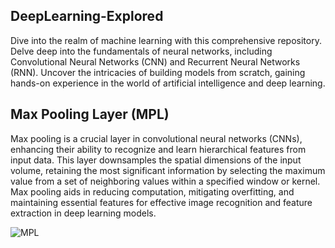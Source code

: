 ## DeepLearning-Explored

Dive into the realm of machine learning with this comprehensive repository. Delve deep into the fundamentals of neural networks, including Convolutional Neural Networks (CNN) and Recurrent Neural Networks (RNN). Uncover the intricacies of building models from scratch, gaining hands-on experience in the world of artificial intelligence and deep learning.

## Max Pooling Layer (MPL) 

Max pooling is a crucial layer in convolutional neural networks (CNNs), enhancing their ability to recognize and learn hierarchical features from input data. This layer downsamples the spatial dimensions of the input volume, retaining the most significant information by selecting the maximum value from a set of neighboring values within a specified window or kernel. Max pooling aids in reducing computation, mitigating overfitting, and maintaining essential features for effective image recognition and feature extraction in deep learning models.

![MPL](https://github.com/SadhaSivamx/DL-Explored/assets/106687593/e5019955-5a78-413b-bac7-cb1d5ae45c0a)
